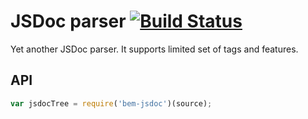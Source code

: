 # JSDoc parser [![Build Status](https://travis-ci.org/bem/jsdoc.png)](https://travis-ci.org/bem/jsdoc)

Yet another JSDoc parser. It supports limited set of tags and features.

## API

```js
var jsdocTree = require('bem-jsdoc')(source);
```